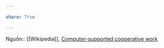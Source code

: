 ---  
share: True  
---  
Nguồn:: [[Wikipedia]], [Computer-supported cooperative work](https://en.wikipedia.org/wiki/Computer-supported_cooperative_work#Standardization_in_information_infrastructure)  

